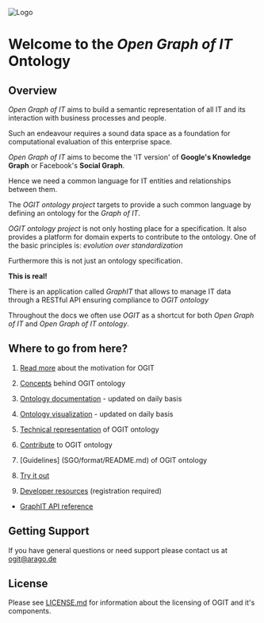 ![Logo](/docs/images/OGIT_Logo.jpg)
# Welcome to the _Open Graph of IT_ Ontology

## Overview

_Open Graph of IT_ aims to build a semantic representation of all IT and its interaction with business processes and people. 

Such an endeavour requires a sound data space as a foundation for computational evaluation of this enterprise space. 

_Open Graph of IT_ aims to become the 'IT version' of **Google's Knowledge Graph** or Facebook's **Social Graph**.

Hence we need a common language for IT entities and relationships between them.

The _OGIT ontology project_ targets to provide a such common language by defining an ontology for the _Graph of IT_.

_OGIT ontology project_ is not only hosting place for a specification. It also
 provides a platform for domain experts to contribute to the ontology. 
One of the basic principles is: _evolution over standardization_

Furthermore this is not just an ontology specification.

**This is real!**

There is an application called _GraphIT_ that allows to manage IT data through a RESTful API ensuring compliance to _OGIT ontology_

Throughout the docs we often use _OGIT_ as a shortcut for both _Open Graph of IT_ and _Open Graph of IT ontology_.

## Where to go from here?


1. [Read more](LEARN_MORE.md) about the motivation for OGIT

2. [Concepts](../../wiki/Basic-Concepts) behind OGIT ontology

3. [Ontology documentation](https://graphit.co/ogit_docs/1.0) - updated on daily basis

4. [Ontology visualization](https://ogit.graphit.co/ogit/graph.php?dataset=ontology) - updated on daily basis

5. [Technical representation](../../wiki/OGIT-ontology-details) of OGIT ontology

6. [Contribute](CONTRIBUTING.md) to OGIT ontology

7. [Guidelines] (SGO/format/README.md) of OGIT ontology 

8. [Try it out](../../wiki/Using-the-Ontology)

9. [Developer resources](https://autopilot.co/dev) (registration required)
  - [GraphIT API reference](https://autopilot.co/docs/5.1.1/html/content/5.1.1-reference-graphit-admin-rest-interface.html)

## Getting Support

If you have general questions or need support please contact us at <ogit@arago.de>

## License 

Please see [LICENSE.md](LICENSE.md) for information about the licensing of OGIT and it's components.








